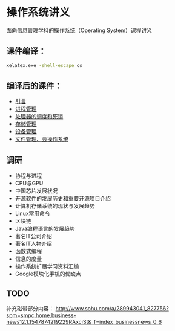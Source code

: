 # 操作系统讲义

面向信息管理学科的操作系统（Operating System）课程讲义

## 课件编译：

```sh
xelatex.exe -shell-escape os
```

## 编译后的课件：

- [引言](./pdf/ch1.pdf)
- [进程管理](./pdf/ch2.pdf)
- [处理器的调度和死锁](./pdf/ch3.pdf)
- [存储管理](./pdf/ch4.pdf)
- [设备管理](./pdf/ch5.pdf)
- [文件管理、云操作系统](./pdf/ch6.pdf)

## 调研
  - 协程与进程
  - CPU与GPU
  - 中国芯片发展状况
  - 开源软件的发展历史和重要开源项目介绍
  - 计算机存储系统的现状与发展趋势
  - Linux常用命令
  - 区块链
  - Java编程语言的发展趋势
  - 著名IT公司介绍
  - 著名IT人物介绍
  - 函数式编程
  - 信息的度量
  - 操作系统扩展学习资料汇编  
  - Google模块化手机的优缺点

## TODO

补充磁带部分内容：
http://www.sohu.com/a/289943041_827756?spm=smpc.home.business-news12.1.1547874219229RAxciSt&_f=index_businessnews_0_6
